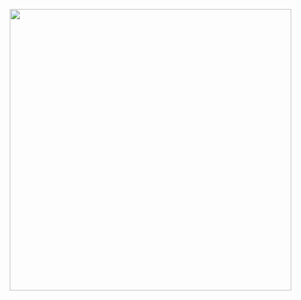 
<p align="center">
    <a href="https://github.com/AnushkaIsuru1"><img width="500px" src="https://github-readme-stats.vercel.app/api/top-langs/?username=AnushkaI1&theme=dark&hide=html,css&layout=compact&bg_color=10101000&hide_title=true&border_color=FFFFFF00"></a>
</p>
<!--&hide_border=true-->
